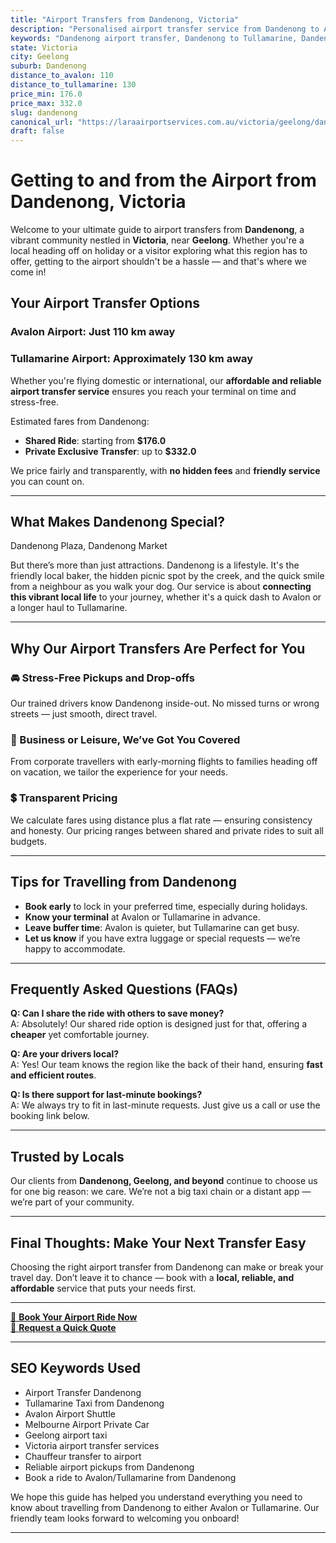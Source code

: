 ```yaml
---
title: "Airport Transfers from Dandenong, Victoria"
description: "Personalised airport transfer service from Dandenong to Avalon and Tullamarine airports. Enjoy a smooth, affordable ride with us!"
keywords: "Dandenong airport transfer, Dandenong to Tullamarine, Dandenong to Avalon, airport taxi Dandenong, private airport transfer Dandenong, shared ride Dandenong, Dandenong transfers, airport shuttle Dandenong, book Dandenong airport taxi, affordable Dandenong airport transfer, Dandenong airport transfer service, airport transfer Geelong, airport transfer Melbourne, Melbourne airport taxi, airport transfers Victoria, Tullamarine airport shuttle, Avalon airport transfers, Melbourne private transfer, airport transport services Melbourne"
state: Victoria
city: Geelong
suburb: Dandenong
distance_to_avalon: 110
distance_to_tullamarine: 130
price_min: 176.0
price_max: 332.0
slug: dandenong
canonical_url: "https://laraairportservices.com.au/victoria/geelong/dandenong/"
draft: false
---
```


# Getting to and from the Airport from Dandenong, Victoria

Welcome to your ultimate guide to airport transfers from **Dandenong**, a vibrant community nestled in **Victoria**, near **Geelong**. Whether you're a local heading off on holiday or a visitor exploring what this region has to offer, getting to the airport shouldn't be a hassle — and that's where we come in!

## Your Airport Transfer Options

### Avalon Airport: Just 110 km away  
### Tullamarine Airport: Approximately 130 km away

Whether you're flying domestic or international, our **affordable and reliable airport transfer service** ensures you reach your terminal on time and stress-free.

Estimated fares from Dandenong:
- **Shared Ride**: starting from **$176.0**
- **Private Exclusive Transfer**: up to **$332.0**

We price fairly and transparently, with **no hidden fees** and **friendly service** you can count on.

---

## What Makes Dandenong Special?

Dandenong Plaza, Dandenong Market

But there’s more than just attractions. Dandenong is a lifestyle. It's the friendly local baker, the hidden picnic spot by the creek, and the quick smile from a neighbour as you walk your dog. Our service is about **connecting this vibrant local life** to your journey, whether it's a quick dash to Avalon or a longer haul to Tullamarine.

---

## Why Our Airport Transfers Are Perfect for You

### 🚘 Stress-Free Pickups and Drop-offs
Our trained drivers know Dandenong inside-out. No missed turns or wrong streets — just smooth, direct travel.

### 💼 Business or Leisure, We’ve Got You Covered
From corporate travellers with early-morning flights to families heading off on vacation, we tailor the experience for your needs.

### 💲 Transparent Pricing
We calculate fares using distance plus a flat rate — ensuring consistency and honesty. Our pricing ranges between shared and private rides to suit all budgets.

---

## Tips for Travelling from Dandenong

- **Book early** to lock in your preferred time, especially during holidays.
- **Know your terminal** at Avalon or Tullamarine in advance.
- **Leave buffer time**: Avalon is quieter, but Tullamarine can get busy.
- **Let us know** if you have extra luggage or special requests — we’re happy to accommodate.

---

## Frequently Asked Questions (FAQs)

**Q: Can I share the ride with others to save money?**  
A: Absolutely! Our shared ride option is designed just for that, offering a **cheaper** yet comfortable journey.

**Q: Are your drivers local?**  
A: Yes! Our team knows the region like the back of their hand, ensuring **fast and efficient routes**.

**Q: Is there support for last-minute bookings?**  
A: We always try to fit in last-minute requests. Just give us a call or use the booking link below.

---

## Trusted by Locals

Our clients from **Dandenong, Geelong, and beyond** continue to choose us for one big reason: we care. We’re not a big taxi chain or a distant app — we’re part of your community.

---

## Final Thoughts: Make Your Next Transfer Easy

Choosing the right airport transfer from Dandenong can make or break your travel day. Don’t leave it to chance — book with a **local, reliable, and affordable** service that puts your needs first.

---

[📅 **Book Your Airport Ride Now**](https://laraairportservices.square.site/s/appointments)  
[📧 **Request a Quick Quote**](https://laraairportservices.square.site/contact-us)

---

## SEO Keywords Used
- Airport Transfer Dandenong
- Tullamarine Taxi from Dandenong
- Avalon Airport Shuttle
- Melbourne Airport Private Car
- Geelong airport taxi
- Victoria airport transfer services
- Chauffeur transfer to airport
- Reliable airport pickups from Dandenong
- Book a ride to Avalon/Tullamarine from Dandenong

We hope this guide has helped you understand everything you need to know about travelling from Dandenong to either Avalon or Tullamarine. Our friendly team looks forward to welcoming you onboard!

---
